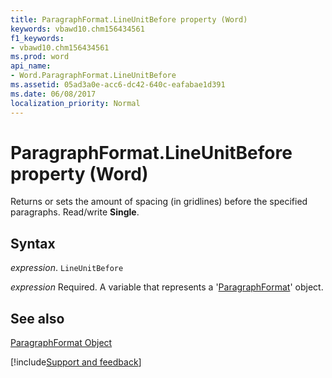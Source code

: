 ```yaml
---
title: ParagraphFormat.LineUnitBefore property (Word)
keywords: vbawd10.chm156434561
f1_keywords:
- vbawd10.chm156434561
ms.prod: word
api_name:
- Word.ParagraphFormat.LineUnitBefore
ms.assetid: 05ad3a0e-acc6-dc42-640c-eafabae1d391
ms.date: 06/08/2017
localization_priority: Normal
---
```



# ParagraphFormat.LineUnitBefore property (Word)

Returns or sets the amount of spacing (in gridlines) before the specified paragraphs. Read/write  **Single**.


## Syntax

_expression_. `LineUnitBefore`

_expression_ Required. A variable that represents a '[ParagraphFormat](Word.ParagraphFormat.md)' object.


## See also


[ParagraphFormat Object](Word.ParagraphFormat.md)

[!include[Support and feedback](~/includes/feedback-boilerplate.md)]